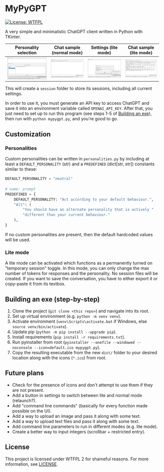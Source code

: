 # MyPyGPT

[![License: WTFPL](https://img.shields.io/badge/License-WTFPL-lightyellow.svg)](http://www.wtfpl.net/about/)

A very simple and minimalistic ChatGPT client written in Python with TKinter.

|     Personality selection      |   Chat sample (normal mode)    |      Settings (lite mode)      |    Chat sample (lite mode)     |
| :----------------------------: | :----------------------------: | :----------------------------: | :----------------------------: |
| [![pics/mypygpt-1.png](pics/mypygpt-1.png)](pics/mypygpt-1.png) | [![pics/mypygpt-2.png](pics/mypygpt-2.png)](pics/mypygpt-2.png) | [![pics/mypygpt-3.png](pics/mypygpt-3.png)](pics/mypygpt-3.png) | [![pics/mypygpt-4.png](pics/mypygpt-4.png)](pics/mypygpt-4.png) |

This will create a `session` folder to store its sessions, including all current settings.

In order to use it, you must generate an API key to access ChatGPT and save it into an environment variable called `OPENAI_API_KEY`. After that, you just need to set up to run this program (see steps 1-5 of [Building an exe](#building-an-exe-step-by-step)), then run with `python mypygpt.py`, and you're good to go.

## Customization

### Personalities

Custom personalities can be written in `personalities.py` by including at least a `DEFAULT_PERSONALITY` (str) and a `PREDEFINED` (dict[str, str]) constants similar to these:

```python
DEFAULT_PERSONALITY = "neutral"

# name: prompt
PREDEFINED = {
    DEFAULT_PERSONALITY: "Act according to your default behaviour.",
    "Alt": (
        "You should have an alternate personality that is actively "
        "different than your current behaviour."
    ),
}
```

If no custom personalities are present, then the default hardcoded values will be used.

### Lite mode

A lite mode can be activated which functions as a permanently turned on "temporary session" toggle. In this mode, you can only change the max number of tokens for responses and the personality.
No session files will be created. If you want to save the conversation, you have to either export it or copy-paste it from its textbox.

## Building an exe (step-by-step)

1. Clone the project (`git clone <this repo>`) and navigate into its root.
2. Set up virtual environment (e.g. `python -m venv venv`).
3. Activate environment (`venv\Scripts\activate.bat` if Windows, else `source venv/bin/activate`).
4. Update pip (`python -m pip install --upgrade pip`).
5. Install requirements (`pip install -r requirements.txt`).
6. Run pyinstaller from root (`pyinstaller --onefile --windowed --noconsole --icon=default.ico mypygpt.py`).
7. Copy the resulting executable from the new `dist/` folder to your desired location along with the icons (`*.ico`) from root.

## Future plans

- Check for the presence of icons and don't attempt to use them if they are not present.
- Add a button in settings to switch between lite and normal mode (relaunch?).
- Add "command line commands" (basically for every function made possible on the UI).
- Add a way to upload an image and pass it along with some text.
- Add a way to upload text files and pass it along with some text.
- Add command line parameters to run in different modes (e.g. lite mode).
- Create a better way to input integers (scrollbar + restricted entry).

## License

This project is licensed under WTFPL 2 for shameful reasons. For more information, see [LICENSE](./LICENSE).
